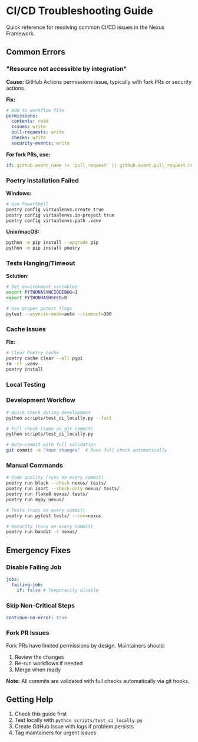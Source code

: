 # CI/CD Troubleshooting Guide

Quick reference for resolving common CI/CD issues in the Nexus Framework.

## Common Errors

### "Resource not accessible by integration"

**Cause:** GitHub Actions permissions issue, typically with fork PRs or security actions.

**Fix:**

```yaml
# Add to workflow file
permissions:
  contents: read
  issues: write
  pull-requests: write
  checks: write
  security-events: write
```

**For fork PRs, use:**

```yaml
if: github.event_name != 'pull_request' || github.event.pull_request.head.repo.full_name == github.repository
```

### Poetry Installation Failed

**Windows:**

```bash
# Use PowerShell
poetry config virtualenvs.create true
poetry config virtualenvs.in-project true
poetry config virtualenvs.path .venv
```

**Unix/macOS:**

```bash
python -m pip install --upgrade pip
python -m pip install poetry
```

### Tests Hanging/Timeout

**Solution:**

```bash
# Set environment variables
export PYTHONASYNCIODEBUG=1
export PYTHONHASHSEED=0

# Use proper pytest flags
pytest --asyncio-mode=auto --timeout=300
```

### Cache Issues

**Fix:**

```bash
# Clear Poetry cache
poetry cache clear --all pypi
rm -rf .venv
poetry install
```

### Local Testing

### Development Workflow

```bash
# Quick check during development
python scripts/test_ci_locally.py --fast

# Full check (same as git commit)
python scripts/test_ci_locally.py

# Auto-commit with full validation
git commit -m "Your changes"  # Runs full check automatically
```

### Manual Commands

```bash
# Code quality (runs on every commit)
poetry run black --check nexus/ tests/
poetry run isort --check-only nexus/ tests/
poetry run flake8 nexus/ tests/
poetry run mypy nexus/

# Tests (runs on every commit)
poetry run pytest tests/ --cov=nexus

# Security (runs on every commit)
poetry run bandit -r nexus/
```

## Emergency Fixes

### Disable Failing Job

```yaml
jobs:
  failing-job:
    if: false # Temporarily disable
```

### Skip Non-Critical Steps

```yaml
continue-on-error: true
```

### Fork PR Issues

Fork PRs have limited permissions by design. Maintainers should:

1. Review the changes
2. Re-run workflows if needed
3. Merge when ready

**Note:** All commits are validated with full checks automatically via git hooks.

## Getting Help

1. Check this guide first
2. Test locally with `python scripts/test_ci_locally.py`
3. Create GitHub issue with logs if problem persists
4. Tag maintainers for urgent issues

